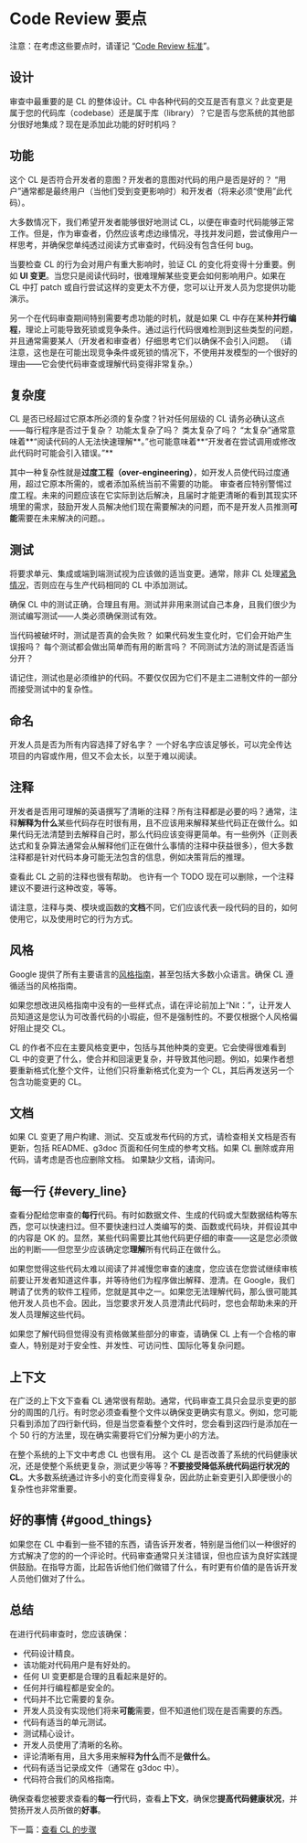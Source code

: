 # Code Review 要点

注意：在考虑这些要点时，请谨记 “[Code Review 标准](standard.md)”。

## 设计

审查中最重要的是 CL 的整体设计。CL 中各种代码的交互是否有意义？此变更是属于您的代码库（codebase）还是属于库（library）？它是否与您系统的其他部分很好地集成？现在是添加此功能的好时机吗？

## 功能

这个 CL 是否符合开发者的意图？开发者的意图对代码的用户是否是好的？ “用户”通常都是最终用户（当他们受到变更影响时）和开发者（将来必须“使用”此代码）。

大多数情况下，我们希望开发者能够很好地测试 CL，以便在审查时代码能够正常工作。但是，作为审查者，仍然应该考虑边缘情况，寻找并发问题，尝试像用户一样思考，并确保您单纯透过阅读方式审查时，代码没有包含任何 bug。

当要检查 CL 的行为会对用户有重大影响时，验证 CL 的变化将变得十分重要。例如 **UI 变更**。当您只是阅读代码时，很难理解某些变更会如何影响用户。如果在 CL 中打 patch 或自行尝试这样的变更太不方便，您可以让开发人员为您提供功能演示。

另一个在代码审查期间特别需要考虑功能的时机，就是如果 CL 中存在某种**并行编程**，理论上可能导致死锁或竞争条件。通过运行代码很难检测到这些类型的问题，并且通常需要某人（开发者和审查者）仔细思考它们以确保不会引入问题。 （请注意，这也是在可能出现竞争条件或死锁的情况下，不使用并发模型的一个很好的理由——它会使代码审查或理解代码变得非常复杂。）

## 复杂度

CL 是否已经超过它原本所必须的复杂度？针对任何层级的 CL 请务必确认这点——每行程序是否过于复杂？ 功能太复杂了吗？ 类太复杂了吗？ “太复杂”通常意味着**“阅读代码的人无法快速理解**。”也可能意味着**“开发者在尝试调用或修改此代码时可能会引入错误。”**

其中一种复杂性就是**过度工程（over-engineering）**，如开发人员使代码过度通用，超过它原本所需的，或者添加系统当前不需要的功能。 审查者应特别警惕过度工程。未来的问题应该在它实际到达后解决，且届时才能更清晰的看到其现实环境里的需求，鼓励开发人员解决他们现在需要解决的问题，而不是开发人员推测**可能**需要在未来解决的问题。。

## 测试

将要求单元、集成或端到端测试视为应该做的适当变更。通常，除非 CL 处理[紧急情况](../emergencies.md)，否则应在与生产代码相同的 CL 中添加测试。

确保 CL 中的测试正确，合理且有用。测试并非用来测试自己本身，且我们很少为测试编写测试——人类必须确保测试有效。

当代码被破坏时，测试是否真的会失败？ 如果代码发生变化时，它们会开始产生误报吗？ 每个测试都会做出简单而有用的断言吗？ 不同测试方法的测试是否适当分开？

请记住，测试也是必须维护的代码。不要仅仅因为它们不是主二进制文件的一部分而接受测试中的复杂性。

## 命名

开发人员是否为所有内容选择了好名字？ 一个好名字应该足够长，可以完全传达项目的内容或作用，但又不会太长，以至于难以阅读。

## 注释

开发者是否用可理解的英语撰写了清晰的注释？所有注释都是必要的吗？通常，注释**解释为什么**某些代码存在时很有用，且不应该用来解释某些代码正在做什么。如果代码无法清楚到去解释自己时，那么代码应该变得更简单。有一些例外（正则表达式和复杂算法通常会从解释他们正在做什么事情的注释中获益很多），但大多数注释都是针对代码本身可能无法包含的信息，例如决策背后的推理。

查看此 CL 之前的注释也很有帮助。 也许有一个 TODO 现在可以删除，一个注释建议不要进行这种改变，等等。

请注意，注释与类、模块或函数的**文档**不同，它们应该代表一段代码的目的，如何使用它，以及使用时它的行为方式。

## 风格

Google 提供了所有主要语言的[风格指南](http://google.github.io/styleguide/)，甚至包括大多数小众语言。确保 CL 遵循适当的风格指南。

如果您想改进风格指南中没有的一些样式点，请在评论前加上“Nit：”，让开发人员知道这是您认为可改善代码的小瑕疵，但不是强制性的。不要仅根据个人风格偏好阻止提交 CL。

CL 的作者不应在主要风格变更中，包括与其他种类的变更。它会使得很难看到 CL 中的变更了什么，使合并和回滚更复杂，并导致其他问题。例如，如果作者想要重新格式化整个文件，让他们只将重新格式化变为一个 CL，其后再发送另一个包含功能变更的 CL。

## 文档

如果 CL 变更了用户构建、测试、交互或发布代码的方式，请检查相关文档是否有更新，包括 README、g3doc 页面和任何生成的参考文档。如果 CL 删除或弃用代码，请考虑是否也应删除文档。 如果缺少文档，请询问。

## 每一行 {#every_line}

查看分配给您审查的**每行**代码。有时如数据文件、生成的代码或大型数据结构等东西，您可以快速扫过。但不要快速扫过人类编写的类、函数或代码块，并假设其中的内容是 OK 的。显然，某些代码需要比其他代码更仔细的审查——这是您必须做出的判断——但您至少应该确定您**理解**所有代码正在做什么。

如果您觉得这些代码太难以阅读了并减慢您审查的速度，您应该在您尝试继续审核前要让开发者知道这件事，并等待他们为程序做出解释、澄清。在 Google，我们聘请了优秀的软件工程师，您就是其中之一。如果您无法理解代码，那么很可能其他开发人员也不会。因此，当您要求开发人员澄清此代码时，您也会帮助未来的开发人员理解这些代码。

如果您了解代码但觉得没有资格做某些部分的审查，请确保 CL 上有一个合格的审查人，特别是对于安全性、并发性、可访问性、国际化等复杂问题。

## 上下文

在广泛的上下文下查看 CL 通常很有帮助。通常，代码审查工具只会显示变更的部分的周围的几行。有时您必须查看整个文件以确保变更确实有意义。例如，您可能只看到添加了四行新代码，但是当您查看整个文件时，您会看到这四行是添加在一个 50 行的方法里，现在确实需要将它们分解为更小的方法。

在整个系统的上下文中考虑 CL 也很有用。 这个 CL 是否改善了系统的代码健康状况，还是使整个系统更复杂，测试更少等等？**不要接受降低系统代码运行状况的 CL**。大多数系统通过许多小的变化而变得复杂，因此防止新变更引入即便很小的复杂性也非常重要。

## 好的事情 {#good_things}

如果您在 CL 中看到一些不错的东西，请告诉开发者，特别是当他们以一种很好的方式解决了您的的一个评论时。代码审查通常只关注错误，但也应该为良好实践提供鼓励。在指导方面，比起告诉他们他们做错了什么，有时更有价值的是告诉开发人员他们做对了什么。

## 总结

在进行代码审查时，您应该确保：

 - 代码设计精良。
 - 该功能对代码用户是有好处的。
 - 任何 UI 变更都是合理的且看起来是好的。
 - 任何并行编程都是安全的。
 - 代码并不比它需要的复杂。
 - 开发人员没有实现他们将来**可能**需要，但不知道他们现在是否需要的东西。
 - 代码有适当的单元测试。
 - 测试精心设计。
 - 开发人员使用了清晰的名称。
 - 评论清晰有用，且大多用来解释**为什么**而不是**做什么**。
 - 代码有适当记录成文件（通常在 g3doc 中）。
 - 代码符合我们的风格指南。

确保查看您被要求查看的**每一行**代码，查看**上下文**，确保您**提高代码健康状况**，并赞扬开发人员所做的**好事**。

下一篇：[查看 CL 的步骤](navigate.md)
